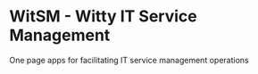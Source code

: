 # WitSM - Witty IT Service Management
One page apps for facilitating IT service management operations
